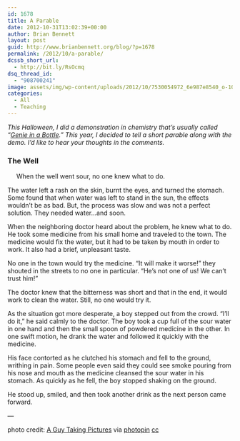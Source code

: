 ```yaml
---
id: 1678
title: A Parable
date: 2012-10-31T13:02:39+00:00
author: Brian Bennett
layout: post
guid: http://www.brianbennett.org/blog/?p=1678
permalink: /2012/10/a-parable/
dcssb_short_url:
  - http://bit.ly/RsOcmq
dsq_thread_id:
  - "908700241"
image: assets/img/wp-content/uploads/2012/10/7530054972_6e987e8540_o-100x74.jpg
categories:
  - All
  - Teaching
---
```

_This Halloween, I did a demonstration in chemistry that&#8217;s usually called &#8220;<a href="http://youtu.be/u7nrQ6dNsXM" target="blank">Genie in a Bottle</a>.&#8221; This year, I decided to tell a short parable along with the demo. I&#8217;d like to hear your thoughts in the comments._

### The Well

<img style="margin: 5px; padding: 5px; float: left;" alt="" src="http://farm9.staticflickr.com/8428/7530054972_576f6e2b22_n.jpg" />When the well went sour, no one knew what to do.

The water left a rash on the skin, burnt the eyes, and turned the stomach. Some found that when water was left to stand in the sun, the effects wouldn&#8217;t be as bad. But, the process was slow and was not a perfect solution. They needed water&#8230;and soon.

When the neighboring doctor heard about the problem, he knew what to do. He took some medicine from his small home and traveled to the town. The medicine would fix the water, but it had to be taken by mouth in order to work. It also had a brief, unpleasant taste.

No one in the town would try the medicine. &#8220;It will make it worse!&#8221; they shouted in the streets to no one in particular. &#8220;He&#8217;s not one of us! We can&#8217;t trust him!&#8221;

The doctor knew that the bitterness was short and that in the end, it would work to clean the water. Still, no one would try it.

As the situation got more desperate, a boy stepped out from the crowd. &#8220;I&#8217;ll do it,&#8221; he said calmly to the doctor. The boy took a cup full of the sour water in one hand and then the small spoon of powdered medicine in the other. In one swift motion, he drank the water and followed it quickly with the medicine.

His face contorted as he clutched his stomach and fell to the ground, writhing in pain. Some people even said they could see smoke pouring from his nose and mouth as the medicine cleansed the sour water in his stomach. As quickly as he fell, the boy stopped shaking on the ground.

He stood up, smiled, and then took another drink as the next person came forward.

&#8212;

photo credit: [A Guy Taking Pictures](http://www.flickr.com/photos/80901381@N04/7530054972/) via [photopin](http://photopin.com) [cc](http://creativecommons.org/licenses/by/2.0/)
